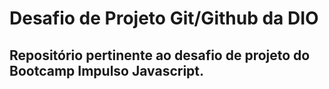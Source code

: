 # Desafio de Projeto Git/Github da DIO
## Repositório pertinente ao desafio de projeto do Bootcamp Impulso Javascript.
